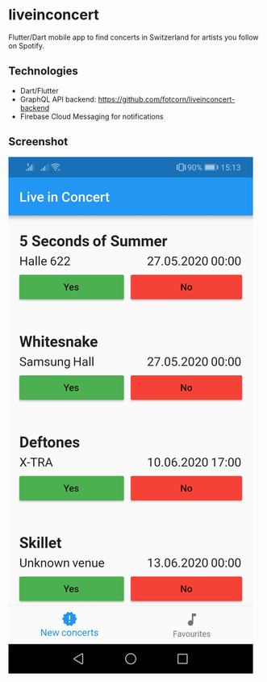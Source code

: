 # liveinconcert

Flutter/Dart mobile app to find concerts in Switzerland for artists you follow on Spotify.

## Technologies

- Dart/Flutter
- GraphQL API backend: https://github.com/fotcorn/liveinconcert-backend
- Firebase Cloud Messaging for notifications

## Screenshot

![Screentshot](https://raw.githubusercontent.com/fotcorn/liveinconcert-mobile-app/master/screenshot.jpg)
